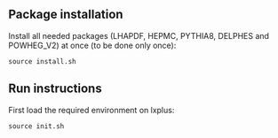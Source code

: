 []() Package installation
--------------------------

Install all needed packages (LHAPDF, HEPMC, PYTHIA8, DELPHES and POWHEG_V2) at once (to be done only once):
```
source install.sh
```

[]() Run instructions
----------------------


First load the required environment on lxplus:
```
source init.sh
```
